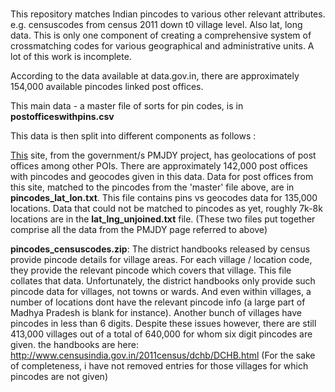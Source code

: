 #
This repository matches Indian pincodes to various other relevant attributes. e.g. censuscodes from census 2011 down t0 village level. Also lat, long data. This is only one component of creating a comprehensive system of crossmatching codes for various geographical and administrative units. A lot of this work is incomplete.

According to the data available at data.gov.in, there are approximately 154,000 available pincodes linked post offices.

This main data - a master file of sorts for pin codes, is in <b>postofficeswithpins.csv</b>

This data is then split into different components as follows : 

<a target='_blank' href='http://pmjdy.gov.in/g-i-s.aspx'>This</a> site, from the government/s PMJDY project, has geolocations of post offices among other POIs.
There are approximately 142,000 post offices with pincodes and geocodes given in this data.
Data for post offices from this site, matched to the pincodes from the 'master' file above, are in <b>pincodes_lat_lon.txt</b>. This file contains pins vs geocodes data for 135,000 locations.
Data that could not be matched to pincodes as yet, roughly 7k-8k locations are in the <b>lat_lng_unjoined.txt</b> file. (These two files put together comprise all the data from the PMJDY page referred to above)

<b>pincodes_censuscodes.zip</b>: 
The district handbooks released by census provide pincode details for village areas. For each village / location code, they provide the relevant pincode which covers that village. This file collates that data.
Unfortunately, the district handbooks only provide such pincode data for villages, not towns or wards. And even within villages, a number of locations dont have the relevant pincode info (a large part of Madhya Pradesh is blank for instance). Another bunch of villages have pincodes in less than 6 digits. Despite these issues however, there are still 413,000 villages out of a total of 640,000 for whom six digit pincodes are given.
the handbooks are here:
http://www.censusindia.gov.in/2011census/dchb/DCHB.html
(For the sake of completeness, i have not removed entries for those villages for which pincodes are not given)


